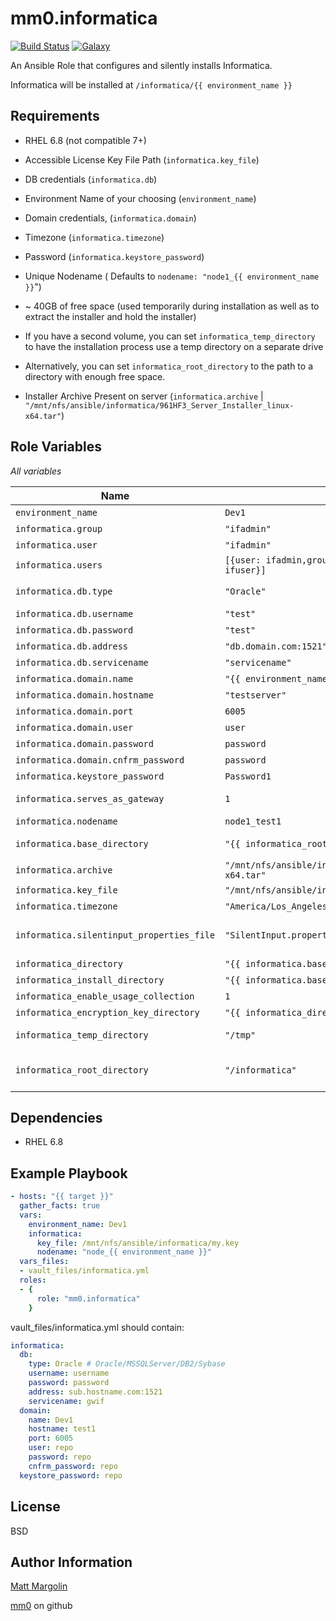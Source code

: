 mm0.informatica
===============

[![Build Status](https://travis-ci.org/mm0/ansible-role-informatica.svg?branch=master)](https://travis-ci.org/mm0/ansible-role-informatica) [![Galaxy](https://img.shields.io/badge/galaxy-mm0.informatica-blue.svg?style=flat)](https://galaxy.ansible.com/mm0/informatica)


An Ansible Role that configures and silently installs Informatica.

Informatica will be installed at `/informatica/{{ environment_name }}`

Requirements
------------

* RHEL 6.8 (not compatible 7+)
* Accessible License Key File Path (`informatica.key_file`)
* DB credentials (`informatica.db`)
* Environment Name of your choosing (`environment_name`)
* Domain credentials, (`informatica.domain`)
* Timezone (`informatica.timezone`)
* Password (`informatica.keystore_password`)
* Unique Nodename ( Defaults to `nodename: "node1_{{ environment_name }}`")

* ~ 40GB of free space (used temporarily during installation as well as to extract the installer and hold the installer)
* If you have a second volume, you can set `informatica_temp_directory` to have the installation process use a temp directory on a separate drive
* Alternatively, you can set `informatica_root_directory` to the path to a directory with enough free space.
* Installer Archive Present on server (`informatica.archive` | `"/mnt/nfs/ansible/informatica/961HF3_Server_Installer_linux-x64.tar"`)

Role Variables
--------------

*All variables*

| Name              | Default Value       | Description          |
|-------------------|---------------------|----------------------|
| `environment_name` | `Dev1` | Self Explanatory |
| `informatica.group` | `"ifadmin"` | App Group |
| `informatica.user ` | `"ifadmin"` | App User |
| `informatica.users ` | `[{user: ifadmin,group: ifadmin}, { user: ifuser,group: ifuser}]` | App Users |
| `informatica.db.type` | `"Oracle"` | One of Oracle/MSSQLServer/DB2/Sybase |
| `informatica.db.username` | `"test"` | DB Credentials |
| `informatica.db.password` | `"test"` | DB Credentials |
| `informatica.db.address` | `"db.domain.com:1521"` | DB Address |
| `informatica.db.servicename` | `"servicename"` | DB Servicename |
| `informatica.domain.name` | `"{{ environment_name }}"` | DB Domain name |
| `informatica.domain.hostname` | `"testserver"` | DB Domain hostname |
| `informatica.domain.port` | `6005` | DB Domain port |
| `informatica.domain.user` | `user` | DB Domain User |
| `informatica.domain.password` | `password` | DB Domain Password |
| `informatica.domain.cnfrm_password` | `password` | DB Domain Password Confirm|
| `informatica.keystore_password` | `Password1` | Informatica Keystore Password |
| `informatica.serves_as_gateway` | `1` | Boolean, should serve as gateway node |
| `informatica.nodename` | `node1_test1` | Name of node |
| `informatica.base_directory` | `"{{ informatica_root_directory }}/{{ environment_name }}"` | Base directory for installation of Informatica |
| `informatica.archive` | `"/mnt/nfs/ansible/informatica/961HF3_Server_Installer_linux-x64.tar"` | Location of Installer archive |
| `informatica.key_file` | `"/mnt/nfs/ansible/informatica/my.key"` | Location of Key File |
| `informatica.timezone` | `"America/Los_Angeles"` | Timezone for app |
| `informatica.silentinput_properties_file` | `"SilentInput.properties.j2"` | Name of silentinput.properties template file to use for silent install |
| `informatica_directory` | `"{{ informatica.base_directory }}/sw"` | Software directory |
| `informatica_install_directory` | `"{{ informatica.base_directory }}/install_dir"` | Install directory |
| `informatica_enable_usage_collection` | `1` | Required for silent install |
| `informatica_encryption_key_directory` | `"{{ informatica_directory }}/isp/config/keys"` | Location of keys |
| `informatica_temp_directory` | `"/tmp"` | Pointer to temp directory incase /tmp is full |
| `informatica_root_directory` | `"/informatica"` | Root dir for all different environment installations of Informatica |


Dependencies
------------
- RHEL 6.8

Example Playbook
----------------

```yaml
- hosts: "{{ target }}"
  gather_facts: true
  vars:
    environment_name: Dev1
    informatica:
      key_file: /mnt/nfs/ansible/informatica/my.key
      nodename: "node_{{ environment_name }}"
  vars_files:
  - vault_files/informatica.yml
  roles:
  - {
      role: "mm0.informatica"
    }
```

vault_files/informatica.yml should contain:
```yaml
informatica:
  db:
    type: Oracle # Oracle/MSSQLServer/DB2/Sybase
    username: username
    password: password
    address: sub.hostname.com:1521
    servicename: gwif
  domain:
    name: Dev1
    hostname: test1
    port: 6005
    user: repo
    password: repo
    cnfrm_password: repo
  keystore_password: repo
```

License
-------

BSD

Author Information
------------------

[Matt Margolin](mailto:matt.margolin@gmail.com)

[mm0](https://github.com/mm0) on github